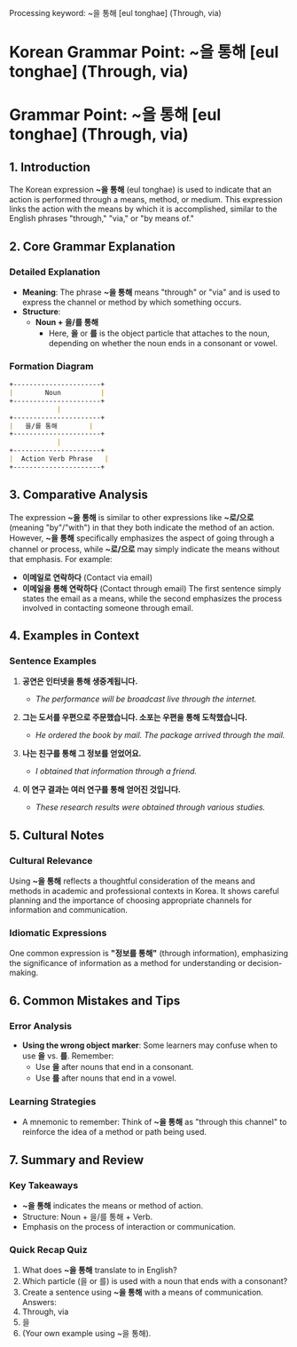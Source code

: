 Processing keyword: ~을 통해 [eul tonghae] (Through, via)
# Korean Grammar Point: ~을 통해 [eul tonghae] (Through, via)
# Grammar Point: ~을 통해 [eul tonghae] (Through, via)
## 1. Introduction
The Korean expression **~을 통해** (eul tonghae) is used to indicate that an action is performed through a means, method, or medium. This expression links the action with the means by which it is accomplished, similar to the English phrases "through," "via," or "by means of."
## 2. Core Grammar Explanation
### Detailed Explanation
- **Meaning**: The phrase **~을 통해** means "through" or "via" and is used to express the channel or method by which something occurs.
- **Structure**: 
  - **Noun + 을/를 통해**
    - Here, **을** or **를** is the object particle that attaches to the noun, depending on whether the noun ends in a consonant or vowel.
  
### Formation Diagram
```markdown
+----------------------+
|        Noun          |
+----------------------+
            |
+----------------------+
|   을/를 통해        |
+----------------------+
            |
+----------------------+
|  Action Verb Phrase   |
+----------------------+
```
## 3. Comparative Analysis
The expression **~을 통해** is similar to other expressions like **~로/으로** (meaning "by"/"with") in that they both indicate the method of an action. However, **~을 통해** specifically emphasizes the aspect of going through a channel or process, while **~로/으로** may simply indicate the means without that emphasis.
For example:
- **이메일로 연락하다** (Contact via email) 
- **이메일을 통해 연락하다** (Contact through email)
The first sentence simply states the email as a means, while the second emphasizes the process involved in contacting someone through email.
## 4. Examples in Context
### Sentence Examples
1. **공연은 인터넷을 통해 생중계됩니다.**
   - *The performance will be broadcast live through the internet.*
   
2. **그는 도서를 우편으로 주문했습니다. 소포는 우편을 통해 도착했습니다.**
   - *He ordered the book by mail. The package arrived through the mail.*
   
3. **나는 친구를 통해 그 정보를 얻었어요.**
   - *I obtained that information through a friend.*
4. **이 연구 결과는 여러 연구를 통해 얻어진 것입니다.**
   - *These research results were obtained through various studies.*
## 5. Cultural Notes
### Cultural Relevance
Using **~을 통해** reflects a thoughtful consideration of the means and methods in academic and professional contexts in Korea. It shows careful planning and the importance of choosing appropriate channels for information and communication.
### Idiomatic Expressions
One common expression is **"정보를 통해"** (through information), emphasizing the significance of information as a method for understanding or decision-making.
## 6. Common Mistakes and Tips
### Error Analysis
- **Using the wrong object marker**: Some learners may confuse when to use **을** vs. **를**. Remember:
  - Use **을** after nouns that end in a consonant.
  - Use **를** after nouns that end in a vowel.
### Learning Strategies
- A mnemonic to remember: Think of **~을 통해** as "through this channel" to reinforce the idea of a method or path being used.
## 7. Summary and Review
### Key Takeaways
- **~을 통해** indicates the means or method of action.
- Structure: Noun + 을/를 통해 + Verb.
- Emphasis on the process of interaction or communication.
### Quick Recap Quiz
1. What does **~을 통해** translate to in English?
2. Which particle (을 or 를) is used with a noun that ends with a consonant?
3. Create a sentence using **~을 통해** with a means of communication.
Answers:
1. Through, via
2. 을
3. (Your own example using ~을 통해).
